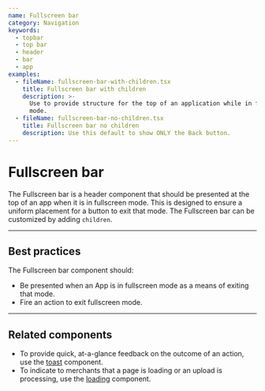 ```yaml
---
name: Fullscreen bar
category: Navigation
keywords:
  - topbar
  - top bar
  - header
  - bar
  - app
examples:
  - fileName: fullscreen-bar-with-children.tsx
    title: Fullscreen bar with children
    description: >-
      Use to provide structure for the top of an application while in fullscreen
      mode.
  - fileName: fullscreen-bar-no-children.tsx
    title: Fullscreen bar no children
    description: Use this default to show ONLY the Back button.
---
```


# Fullscreen bar

The Fullscreen bar is a header component that should be presented at the top of an app when it is in fullscreen mode. This is designed to ensure
a uniform placement for a button to exit that mode. The Fullscreen bar can be customized by adding `children`.

---

## Best practices

The Fullscreen bar component should:

- Be presented when an App is in fullscreen mode as a means of exiting that mode.
- Fire an action to exit fullscreen mode.

---

## Related components

- To provide quick, at-a-glance feedback on the outcome of an action, use the [toast](https://polaris.shopify.com/components/feedback-indicators/toast) component.
- To indicate to merchants that a page is loading or an upload is processing, use the [loading](https://polaris.shopify.com/components/feedback-indicators/loading) component.
